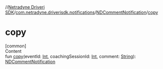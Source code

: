 //[Netradyne Driveri SDK](../../index.md)/[com.netradyne.driverisdk.notifications](../index.md)/[NDCommentNotification](index.md)/[copy](copy.md)



# copy  
[common]  
Content  
fun [copy](copy.md)(eventId: [Int](https://kotlinlang.org/api/latest/jvm/stdlib/kotlin/-int/index.html), coachingSessionId: [Int](https://kotlinlang.org/api/latest/jvm/stdlib/kotlin/-int/index.html), comment: [String](https://kotlinlang.org/api/latest/jvm/stdlib/kotlin/-string/index.html)): [NDCommentNotification](index.md)  



